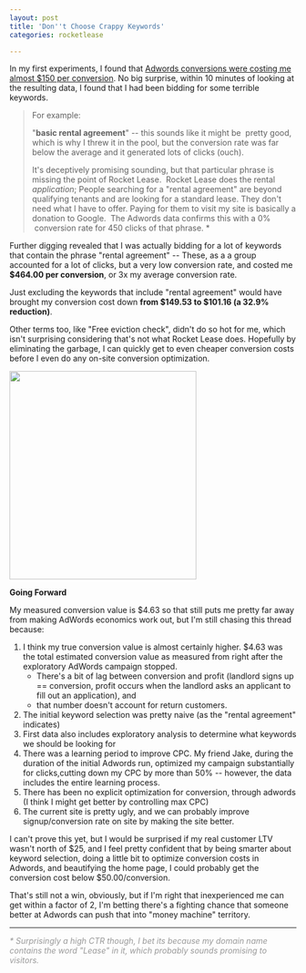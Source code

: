 ```yaml
---
layout: post
title: 'Don''t Choose Crappy Keywords'
categories: rocketlease

---
```


In my first experiments, I found that <a href="http://ezliu.com/currently-paying-150-per-conversion/">Adwords conversions were costing me almost $150 per conversion</a>. No big surprise, within 10 minutes of looking at the resulting data, I found that I had been bidding for some terrible keywords.
<blockquote>For example:

"<strong>basic rental agreement</strong>" -- this sounds like it might be  pretty good, which is why I threw it in the pool, but the conversion rate was far below the average and it generated lots of clicks (ouch).

It's deceptively promising sounding, but that particular phrase is missing the point of Rocket Lease.  Rocket Lease does the rental *application*; People searching for a "rental agreement" are beyond qualifying tenants and are looking for a standard lease. They don't need what I have to offer. Paying for them to visit my site is basically a donation to Google.  The Adwords data confirms this with a 0%  conversion rate for 450 clicks of that phrase. *</blockquote>
Further digging revealed that I was actually bidding for a lot of keywords that contain the phrase "rental agreement" -- These, as a a group accounted for a lot of clicks, but a very low conversion rate, and costed me<strong> $464.00 per conversion</strong>, or 3x my average conversion rate.

Just excluding the keywords that include "rental agreement" would have brought my conversion cost down <strong>from $149.53 to $101.16 (a 32.9% reduction)</strong>.

Other terms too, like "Free eviction check", didn't do so hot for me, which isn't surprising considering that's not what Rocket Lease does. Hopefully by eliminating the garbage, I can quickly get to even cheaper conversion costs before I even do any on-site conversion optimization.

<a href="/images/Money-on-Fire.jpg"><img class="aligncenter size-full wp-image-186" title="Money-on-Fire" src="/images/Money-on-Fire.jpg" alt="" width="328" height="366" /></a>

<strong>Going Forward</strong>

My measured conversion value is $4.63 so that still puts me pretty far away from making AdWords economics work out, but I'm still chasing this thread because:
<ol>
	<li>I think my true conversion value is almost certainly higher. $4.63 was the total estimated conversion value as measured from right after the exploratory AdWords campaign stopped.
		<ul>
			<li>There's a bit of lag between conversion and profit (landlord signs up == conversion, profit occurs when the landlord asks an applicant to fill out an application), and</li>
			<li>that number doesn't account for return customers.</li>
		</ul>
	</li>
	<li>The initial keyword selection was pretty naive (as the "rental agreement" indicates)</li>
	<li>First data also includes exploratory analysis to determine what keywords we should be looking for</li>
	<li>There was a learning period to improve CPC. My friend Jake, during the duration of the initial Adwords run, optimized my campaign substantially for clicks,cutting down my CPC by more than 50% -- however, the data includes the entire learning process.</li>
	<li>There has been no explicit optimization for conversion, through adwords (I think I might get better by controlling max CPC)</li>
	<li>The current site is pretty ugly, and we can probably improve signup/conversion rate on site by making the site better.</li>
</ol>

I can't prove this yet, but I would be surprised if my real customer LTV wasn't north of $25, and I feel pretty confident that by being smarter about keyword selection, doing a little bit to optimize conversion costs in Adwords, and beautifying the home page, I could probably get the conversion cost below $50.00/conversion.

That's still not a win, obviously, but if I'm right that inexperienced me can get within a factor of 2, I'm betting there's a fighting chance that someone better at Adwords can push that into "money machine" territory.


<hr />

<address><span style="color: #999999;">* Surprisingly a high CTR though, I bet its because my domain name contains the word "Lease" in it, which probably sounds promising to visitors.</span></address>
